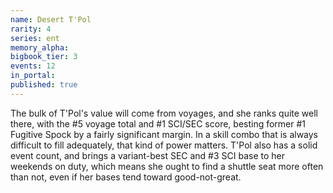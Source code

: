 ```yaml
---
name: Desert T'Pol
rarity: 4
series: ent
memory_alpha:
bigbook_tier: 3
events: 12
in_portal:
published: true
---
```


The bulk of T'Pol's value will come from voyages, and she ranks quite well there, with the #5 voyage total and #1 SCI/SEC score, besting former #1 Fugitive Spock by a fairly significant margin. In a skill combo that is always difficult to fill adequately, that kind of power matters. T'Pol also has a solid event count, and brings a variant-best SEC and #3 SCI base to her weekends on duty, which means she ought to find a shuttle seat more often than not, even if her bases tend toward good-not-great.
